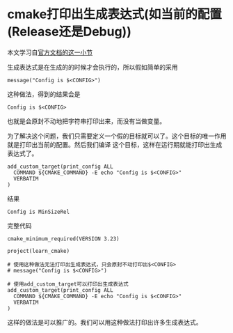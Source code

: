 # cmake打印出生成表达式(如当前的配置(Release还是Debug))

本文学习自[官方文档的这一小节](https://cmake.org/cmake/help/latest/manual/cmake-buildsystem.7.html?highlight=interface#id36)


生成表达式是在生成的的时候才会执行的，所以假如简单的采用

```
message("Config is $<CONFIG>")
```

这种做法，得到的结果会是

```
Config is $<CONFIG>
```

也就是会原封不动地把字符串打印出来，而没有当做变量。


为了解决这个问题，我们只需要定义一个假的目标就可以了。这个目标的唯一作用就是打印出当前的配置。然后我们编译 这个目标，这样在运行期就能打印出生成表达式了。

```
add_custom_target(print_config ALL
  COMMAND ${CMAKE_COMMAND} -E echo "Config is $<CONFIG>"
  VERBATIM
)
```

结果
```
Config is MinSizeRel
```


完整代码
```
cmake_minimum_required(VERSION 3.23)

project(learn_cmake)

# 使用这种做法无法打印出生成表达式，只会原封不动打印出$<CONFIG>
# message("Config is $<CONFIG>")

# 使用add_custom_target可以打印出生成表达式
add_custom_target(print_config ALL
  COMMAND ${CMAKE_COMMAND} -E echo "Config is $<CONFIG>"
  VERBATIM
)
```

这样的做法是可以推广的。我们可以用这种做法打印出许多生成表达式。
